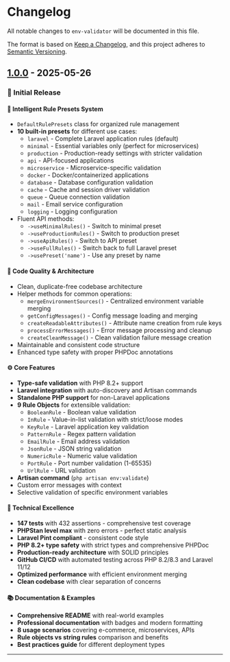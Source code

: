 # Changelog

All notable changes to `env-validator` will be documented in this file.

The format is based on [Keep a Changelog](https://keepachangelog.com/en/1.0.0/),
and this project adheres to [Semantic Versioning](https://semver.org/spec/v2.0.0.html).

## [1.0.0] - 2025-05-26

### :rocket: Initial Release

#### :art: Intelligent Rule Presets System

-   `DefaultRulePresets` class for organized rule management
-   **10 built-in presets** for different use cases:
    -   `laravel` - Complete Laravel application rules (default)
    -   `minimal` - Essential variables only (perfect for microservices)
    -   `production` - Production-ready settings with stricter validation
    -   `api` - API-focused applications
    -   `microservice` - Microservice-specific validation
    -   `docker` - Docker/containerized applications
    -   `database` - Database configuration validation
    -   `cache` - Cache and session driver validation
    -   `queue` - Queue connection validation
    -   `mail` - Email service configuration
    -   `logging` - Logging configuration
-   Fluent API methods:
    -   `->useMinimalRules()` - Switch to minimal preset
    -   `->useProductionRules()` - Switch to production preset
    -   `->useApiRules()` - Switch to API preset
    -   `->useFullRules()` - Switch back to full Laravel preset
    -   `->usePreset('name')` - Use any preset by name

#### :broom: Code Quality & Architecture

-   Clean, duplicate-free codebase architecture
-   Helper methods for common operations:
    -   `mergeEnvironmentSources()` - Centralized environment variable merging
    -   `getConfigMessages()` - Config message loading and merging
    -   `createReadableAttributes()` - Attribute name creation from rule keys
    -   `processErrorMessages()` - Error message processing and cleanup
    -   `createCleanMessage()` - Clean validation failure message creation
-   Maintainable and consistent code structure
-   Enhanced type safety with proper PHPDoc annotations

#### :gear: Core Features

-   **Type-safe validation** with PHP 8.2+ support
-   **Laravel integration** with auto-discovery and Artisan commands
-   **Standalone PHP support** for non-Laravel applications
-   **9 Rule Objects** for extensible validation:
    -   `BooleanRule` - Boolean value validation
    -   `InRule` - Value-in-list validation with strict/loose modes
    -   `KeyRule` - Laravel application key validation
    -   `PatternRule` - Regex pattern validation
    -   `EmailRule` - Email address validation
    -   `JsonRule` - JSON string validation
    -   `NumericRule` - Numeric value validation
    -   `PortRule` - Port number validation (1-65535)
    -   `UrlRule` - URL validation
-   **Artisan command** (`php artisan env:validate`)
-   Custom error messages with context
-   Selective validation of specific environment variables

#### :wrench: Technical Excellence

-   **147 tests** with 432 assertions - comprehensive test coverage
-   **PHPStan level max** with zero errors - perfect static analysis
-   **Laravel Pint compliant** - consistent code style
-   **PHP 8.2+ type safety** with strict types and comprehensive PHPDoc
-   **Production-ready architecture** with SOLID principles
-   **GitHub CI/CD** with automated testing across PHP 8.2/8.3 and Laravel 11/12
-   **Optimized performance** with efficient environment merging
-   **Clean codebase** with clear separation of concerns

#### :books: Documentation & Examples

-   **Comprehensive README** with real-world examples
-   **Professional documentation** with badges and modern formatting
-   **8 usage scenarios** covering e-commerce, microservices, APIs
-   **Rule objects vs string rules** comparison and benefits
-   **Best practices guide** for different deployment types

---

[1.0.0]: https://github.com/dev-kraken/env-validator/releases/tag/v1.0.0
